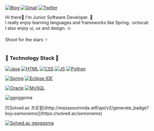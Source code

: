 [![Blog](https://img.shields.io/badge/Blog-F8DC75?style=flat-square&logo=&logoColor=white)](https://ggoggossi.tistory.com/)
[![Gmail](https://img.shields.io/badge/ggoggoma.tech@gmail.com-EA4335?style=flat-square&logo=Gmail&logoColor=white)](github.com/ggoggoma)
[![Twitter](https://img.shields.io/badge/Twitter-1DA1F2?style=flat-square&logo=Twitter&logoColor=white)]()  

Hi there👋 I'm Junior Software Developer. :rocket:  
I really enjoy learning languages and frameworks like Spring. :octocat:  
I also enjoy ui, ux and design. :snowman:     

Shoot for the stars :sparkles:
<br/><br/>



### :whale: Technology Stack :whale:

[![Java](https://img.shields.io/badge/Java-007396?style=flat-square&logo=Java&logoColor=white)](github.com/ggoggoma)
[![HTML](https://img.shields.io/badge/HTML-E34F26?style=flat-square&logo=HTML5&logoColor=white)](github.com/ggoggoma)
[![CSS](https://img.shields.io/badge/CSS-1572B6?style=flat-square&logo=CSS3&logoColor=white)](github.com/ggoggoma)
[![JS](https://img.shields.io/badge/JavaScript-F7DF1E?style=flat-square&logo=JavaScript&logoColor=black)](github.com/ggoggoma)
[![Python](https://img.shields.io/badge/Python-3776AB?style=flat-square&logo=Python&logoColor=white)](github.com/ggoggoma)  

[![Spring](https://img.shields.io/badge/Spring-6DB33F?style=flat-square&logo=Spring&logoColor=white)](github.com/ggoggoma)
[![Eclipse IDE](https://img.shields.io/badge/Eclipse-2C2255?style=flat-square&logo=Eclipse&logoColor=white)](github.com/ggoggoma)  

[![Oracle](https://img.shields.io/badge/Oracle-F80000?style=flat-square&logo=Oracle&logoColor=white)](github.com/ggoggoma)
[![MySQL](https://img.shields.io/badge/MySQL-4479A1?style=flat-square&logo=MySQL&logoColor=white)](github.com/ggoggoma) 


<p><img align="center" src="https://github-readme-stats.vercel.app/api/top-langs?username=ggoggoma&show_icons=true&locale=en&layout=compact" alt="ggoggoma" /></p>
[![Solved.ac
프로필](http://mazassumnida.wtf/api/v2/generate_badge?boj=semonemo)](https://solved.ac/semonemo)

[![Solved.ac ggoggoma](http://mazassumnida.wtf/api/v2/generate_badge?boj=semonemo)](https://solved.ac/semonemo)
